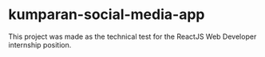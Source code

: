 # kumparan-social-media-app
This project was made as the technical test for the ReactJS Web Developer internship position.
